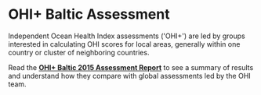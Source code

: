 # OHI+ Baltic Assessment

Independent Ocean Health Index assessments ('OHI+') are led by groups interested in calculating OHI scores for local areas, generally within one country or cluster of neighboring countries.

Read the [**OHI+ Baltic 2015 Assessment Report**](http://htmlpreview.github.io/?https://github.com/OHI-Science/bhi/blob/draft/2/reports/report_Baltic2015.html) to see a summary of results and understand how they compare with global assessments led by the OHI team.
